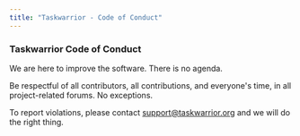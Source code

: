 ```yaml
---
title: "Taskwarrior - Code of Conduct"
---
```


### Taskwarrior Code of Conduct

We are here to improve the software. There is no agenda.

Be respectful of all contributors, all contributions, and everyone\'s time, in
all project-related forums. No exceptions.

To report violations, please contact <support@taskwarrior.org> and we will do
the right thing.
